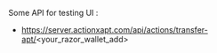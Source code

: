 Some API for testing UI : 
- https://server.actionxapt.com/api/actions/transfer-apt/<your_razor_wallet_add>
